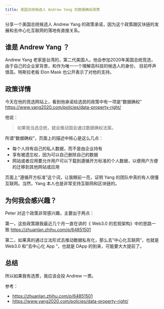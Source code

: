 ```yaml
---
title: 美国总统候选人 Andrew Yang 的数据确权政策
---
```


分享一个美国总统候选人 Andrew Yang 的政策承诺，因为这个政策跟区块链的发展和去中心化互联网的落地有直接关系。

## 谁是 Andrew Yang ？

Andrew Yang 老家是台湾的，第二代美国人。他会参加2020年美国总统竞选，由于自己的企业家背景，和作为唯一一个理解高科技的候选人的身份，
目前呼声很高，特斯拉老板 Elon Mask 也公开表示了对他的支持。

## 政策详情

今天在他的竞选网站上，看到他承诺给选民的政策中有一项是“数据确权” https://www.yang2020.com/policies/data-property-right/

他说：

> 如果我当选总统，就会推动国会通过数据确权法案。

所谓“数据确权”，页面上的描述中核心是这么几点：

- 每个人持有自己的私人数据，而不是由企业持有
- 享有被遗忘权，因为可以自己删除自己的数据
- 网站或者应用要允许用户可以下载到遵循开方标准的个人数据，以便用户方便的迁移到其他网站或应用

页面上“遵循开方标准”这个词，让我眼前一亮，证明 Yang 的团队中真的有人很懂互联网。当然，Yang 本人也是非常支持互联网和区块链的。

## 为何我会感兴趣？

Peter 对这个政策非常感兴趣，主要出于两点：

第一，这些政策跟我最近几个月一直在讲的《 Web3.0 的宏观架构》中的思路一致 https://zhuanlan.zhihu.com/p/64851501

第二，如果真的通过立法形式去推动数据私有化，那么去”中心化互联网“，也就是 Web3.0 和“去中心化 App ”，也就是 DApp 的到来，可能要大大提前了。

## 总结

所以如果我有选票，我应该会投 Andrew 一票。

参考：

- https://zhuanlan.zhihu.com/p/64851501
- https://www.yang2020.com/policies/data-property-right/
